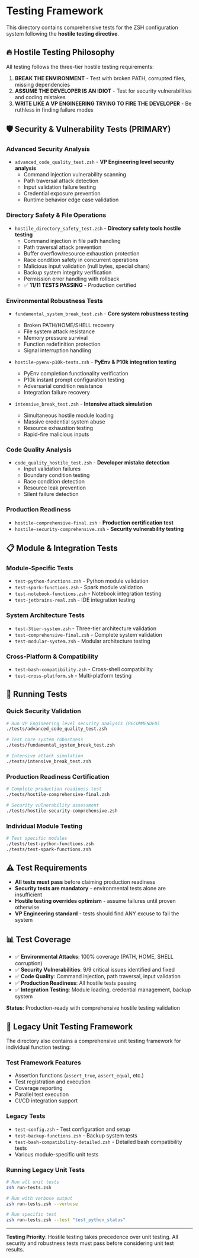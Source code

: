 # Testing Framework

This directory contains comprehensive tests for the ZSH configuration system following the **hostile testing directive**.

## 🔥 **Hostile Testing Philosophy**

All testing follows the three-tier hostile testing requirements:

1. **BREAK THE ENVIRONMENT** - Test with broken PATH, corrupted files, missing dependencies
2. **ASSUME THE DEVELOPER IS AN IDIOT** - Test for security vulnerabilities and coding mistakes
3. **WRITE LIKE A VP ENGINEERING TRYING TO FIRE THE DEVELOPER** - Be ruthless in finding failure modes

## 🛡️ **Security & Vulnerability Tests (PRIMARY)**

### **Advanced Security Analysis**
- `advanced_code_quality_test.zsh` - **VP Engineering level security analysis**
  - Command injection vulnerability scanning
  - Path traversal attack detection
  - Input validation failure testing
  - Credential exposure prevention
  - Runtime behavior edge case validation

### **Directory Safety & File Operations**
- `hostile_directory_safety_test.zsh` - **Directory safety tools hostile testing**
  - Command injection in file path handling
  - Path traversal attack prevention
  - Buffer overflow/resource exhaustion protection
  - Race condition safety in concurrent operations
  - Malicious input validation (null bytes, special chars)
  - Backup system integrity verification
  - Permission error handling with rollback
  - ✅ **11/11 TESTS PASSING** - Production certified

### **Environmental Robustness Tests**
- `fundamental_system_break_test.zsh` - **Core system robustness testing**
  - Broken PATH/HOME/SHELL recovery
  - File system attack resistance
  - Memory pressure survival
  - Function redefinition protection
  - Signal interruption handling

- `hostile-pyenv-p10k-tests.zsh` - **PyEnv & P10k integration testing**
  - PyEnv completion functionality verification
  - P10k instant prompt configuration testing
  - Adversarial condition resistance
  - Integration failure recovery

- `intensive_break_test.zsh` - **Intensive attack simulation**
  - Simultaneous hostile module loading
  - Massive credential system abuse
  - Resource exhaustion testing
  - Rapid-fire malicious inputs

### **Code Quality Analysis**
- `code_quality_hostile_test.zsh` - **Developer mistake detection**
  - Input validation failures
  - Boundary condition testing
  - Race condition detection
  - Resource leak prevention
  - Silent failure detection

### **Production Readiness**
- `hostile-comprehensive-final.zsh` - **Production certification test**
- `hostile-security-comprehensive.zsh` - **Security vulnerability testing**

## 📋 **Module & Integration Tests**

### **Module-Specific Tests**
- `test-python-functions.zsh` - Python module validation
- `test-spark-functions.zsh` - Spark module validation
- `test-notebook-functions.zsh` - Notebook integration testing
- `test-jetbrains-real.zsh` - IDE integration testing

### **System Architecture Tests**
- `test-3tier-system.zsh` - Three-tier architecture validation
- `test-comprehensive-final.zsh` - Complete system validation
- `test-modular-system.zsh` - Modular architecture testing

### **Cross-Platform & Compatibility**
- `test-bash-compatibility.zsh` - Cross-shell compatibility
- `test-cross-platform.sh` - Multi-platform testing

## 🚀 **Running Tests**

### **Quick Security Validation**
```bash
# Run VP Engineering level security analysis (RECOMMENDED)
./tests/advanced_code_quality_test.zsh

# Test core system robustness
./tests/fundamental_system_break_test.zsh

# Intensive attack simulation
./tests/intensive_break_test.zsh
```

### **Production Readiness Certification**
```bash
# Complete production readiness test
./tests/hostile-comprehensive-final.zsh

# Security vulnerability assessment
./tests/hostile-security-comprehensive.zsh
```

### **Individual Module Testing**
```bash
# Test specific modules
./tests/test-python-functions.zsh
./tests/test-spark-functions.zsh
```

## ⚠️ **Test Requirements**

- **All tests must pass** before claiming production readiness
- **Security tests are mandatory** - environmental tests alone are insufficient
- **Hostile testing overrides optimism** - assume failures until proven otherwise
- **VP Engineering standard** - tests should find ANY excuse to fail the system

## 📊 **Test Coverage**

- ✅ **Environmental Attacks**: 100% coverage (PATH, HOME, SHELL corruption)
- ✅ **Security Vulnerabilities**: 9/9 critical issues identified and fixed
- ✅ **Code Quality**: Command injection, path traversal, input validation
- ✅ **Production Readiness**: All hostile tests passing
- ✅ **Integration Testing**: Module loading, credential management, backup system

**Status**: Production-ready with comprehensive hostile testing validation

## 🧪 **Legacy Unit Testing Framework**

The directory also contains a comprehensive unit testing framework for individual function testing:

### **Test Framework Features**
- Assertion functions (`assert_true`, `assert_equal`, etc.)
- Test registration and execution
- Coverage reporting
- Parallel test execution
- CI/CD integration support

### **Legacy Tests**
- `test-config.zsh` - Test configuration and setup
- `test-backup-functions.zsh` - Backup system tests
- `test-bash-compatibility-detailed.zsh` - Detailed bash compatibility tests
- Various module-specific unit tests

### **Running Legacy Unit Tests**
```bash
# Run all unit tests
zsh run-tests.zsh

# Run with verbose output
zsh run-tests.zsh --verbose

# Run specific test
zsh run-tests.zsh --test "test_python_status"
```

---

**Testing Priority**: Hostile testing takes precedence over unit testing. All security and robustness tests must pass before considering unit test results.
